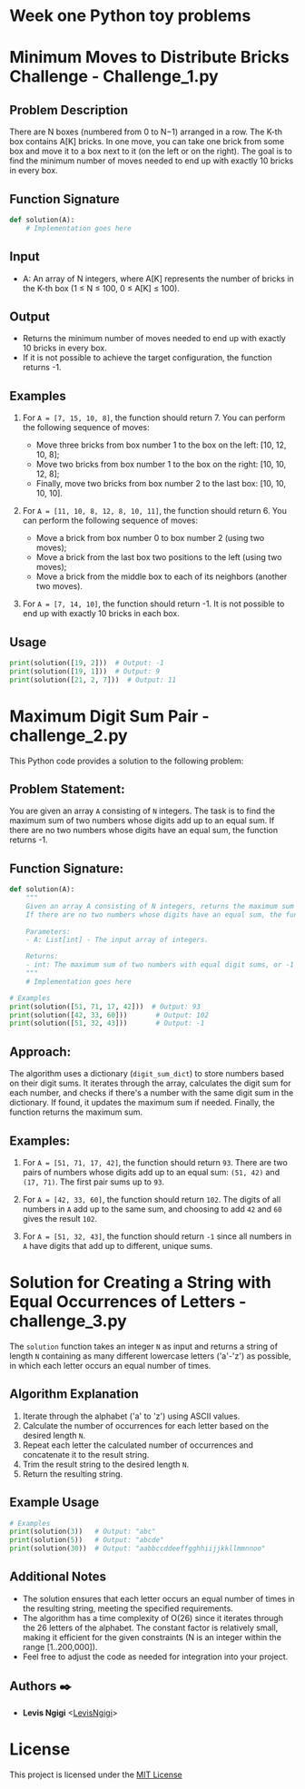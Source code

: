 # Week one Python toy problems

# Minimum Moves to Distribute Bricks Challenge - Challenge_1.py

## Problem Description
There are N boxes (numbered from 0 to N−1) arranged in a row. The K-th box contains A[K] bricks. In one move, you can take one brick from some box and move it to a box next to it (on the left or on the right). The goal is to find the minimum number of moves needed to end up with exactly 10 bricks in every box.

## Function Signature
```python
def solution(A):
    # Implementation goes here
```

## Input
- A: An array of N integers, where A[K] represents the number of bricks in the K-th box (1 ≤ N ≤ 100, 0 ≤ A[K] ≤ 100).

## Output
- Returns the minimum number of moves needed to end up with exactly 10 bricks in every box.
- If it is not possible to achieve the target configuration, the function returns -1.

## Examples
1. For `A = [7, 15, 10, 8]`, the function should return 7. You can perform the following sequence of moves:
   - Move three bricks from box number 1 to the box on the left: [10, 12, 10, 8];
   - Move two bricks from box number 1 to the box on the right: [10, 10, 12, 8];
   - Finally, move two bricks from box number 2 to the last box: [10, 10, 10, 10].

2. For `A = [11, 10, 8, 12, 8, 10, 11]`, the function should return 6. You can perform the following sequence of moves:
    - Move a brick from box number 0 to box number 2 (using two moves);
    - Move a brick from the last box two positions to the left (using two moves);
    - Move a brick from the middle box to each of its neighbors (another two moves).

3. For `A = [7, 14, 10]`, the function should return -1. It is not possible to end up with exactly 10 bricks in each box.

## Usage
```python
print(solution([19, 2]))  # Output: -1
print(solution([19, 1]))  # Output: 9
print(solution([21, 2, 7]))  # Output: 11
```


# Maximum Digit Sum Pair - challenge_2.py

This Python code provides a solution to the following problem:

## Problem Statement:

You are given an array `A` consisting of `N` integers. The task is to find the maximum sum of two numbers whose digits add up to an equal sum. If there are no two numbers whose digits have an equal sum, the function returns -1.

## Function Signature:

```python
def solution(A):
    """
    Given an array A consisting of N integers, returns the maximum sum of two numbers whose digits add up to an equal sum.
    If there are no two numbers whose digits have an equal sum, the function returns -1.
    
    Parameters:
    - A: List[int] - The input array of integers.

    Returns:
    - int: The maximum sum of two numbers with equal digit sums, or -1 if no such pair exists.
    """
    # Implementation goes here

# Examples
print(solution([51, 71, 17, 42]))  # Output: 93
print(solution([42, 33, 60]))       # Output: 102
print(solution([51, 32, 43]))       # Output: -1
```

## Approach:

The algorithm uses a dictionary (`digit_sum_dict`) to store numbers based on their digit sums. It iterates through the array, calculates the digit sum for each number, and checks if there's a number with the same digit sum in the dictionary. If found, it updates the maximum sum if needed. Finally, the function returns the maximum sum.

## Examples:

1. For `A = [51, 71, 17, 42]`, the function should return `93`. There are two pairs of numbers whose digits add up to an equal sum: `(51, 42)` and `(17, 71)`. The first pair sums up to `93`.

2. For `A = [42, 33, 60]`, the function should return `102`. The digits of all numbers in `A` add up to the same sum, and choosing to add `42` and `60` gives the result `102`.

3. For `A = [51, 32, 43]`, the function should return `-1` since all numbers in `A` have digits that add up to different, unique sums.


# Solution for Creating a String with Equal Occurrences of Letters - challenge_3.py

The `solution` function takes an integer `N` as input and returns a string of length `N` containing as many different lowercase letters ('a'-'z') as possible, in which each letter occurs an equal number of times.

## Algorithm Explanation

1. Iterate through the alphabet ('a' to 'z') using ASCII values.
2. Calculate the number of occurrences for each letter based on the desired length `N`.
3. Repeat each letter the calculated number of occurrences and concatenate it to the result string.
4. Trim the result string to the desired length `N`.
5. Return the resulting string.

## Example Usage

```python
# Examples
print(solution(3))   # Output: "abc"
print(solution(5))   # Output: "abcde"
print(solution(30))  # Output: "aabbccddeeffgghhiijjkkllmmnnoo"
```

## Additional Notes

- The solution ensures that each letter occurs an equal number of times in the resulting string, meeting the specified requirements.
- The algorithm has a time complexity of O(26) since it iterates through the 26 letters of the alphabet. The constant factor is relatively small, making it efficient for the given constraints (N is an integer within the range [1..200,000]).
- Feel free to adjust the code as needed for integration into your project.

## Authors :black_nib:
- **Levis Ngigi** <[LevisNgigi](https://github.com/LevisNgigi)>

# License

This project is licensed under the [MIT License](LICENSE)